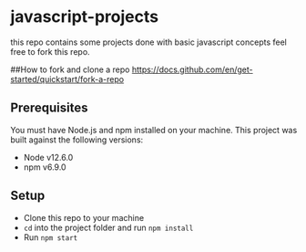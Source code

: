 # javascript-projects
 this repo contains some projects done with basic javascript concepts 
 feel free to fork this repo.
 
 ##How to fork and clone a repo 
 https://docs.github.com/en/get-started/quickstart/fork-a-repo


## Prerequisites

You must have Node.js and npm installed on your machine. This project was built against the following versions:

- Node v12.6.0
- npm v6.9.0

## Setup

- Clone this repo to your machine
- `cd` into the project folder and run `npm install`
- Run `npm start`
